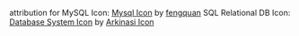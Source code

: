 attribution for MySQL Icon: <a href="https://iconscout.com/icons/mysql" target="_blank">Mysql Icon</a> by <a href="https://iconscout.com/contributors/fengquanli" target="_blank">fengquan</a>
SQL Relational DB Icon: <a href="https://iconscout.com/icons/database-system" target="_blank">Database System Icon</a> by <a href="https://iconscout.com/contributors/arkinasi-icon" target="_blank">Arkinasi Icon</a>
